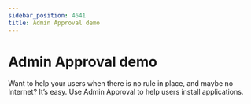 ```yaml
---
sidebar_position: 4641
title: Admin Approval demo
---
```


# Admin Approval demo

Want to help your users when there is no rule in place, and maybe no Internet? It’s easy. Use Admin Approval to help users install applications.